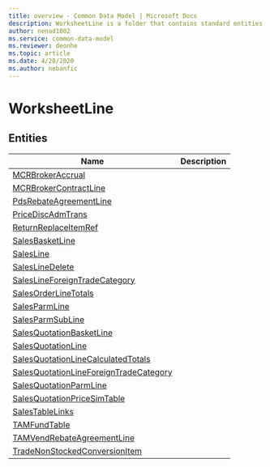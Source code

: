 ```yaml
---
title: overview - Common Data Model | Microsoft Docs
description: WorksheetLine is a folder that contains standard entities related to the Common Data Model.
author: nenad1002
ms.service: common-data-model
ms.reviewer: deonhe
ms.topic: article
ms.date: 4/28/2020
ms.author: nebanfic
---
```


# WorksheetLine


## Entities

|Name|Description|
|---|---|
|[MCRBrokerAccrual](MCRBrokerAccrual.md)||
|[MCRBrokerContractLine](MCRBrokerContractLine.md)||
|[PdsRebateAgreementLine](PdsRebateAgreementLine.md)||
|[PriceDiscAdmTrans](PriceDiscAdmTrans.md)||
|[ReturnReplaceItemRef](ReturnReplaceItemRef.md)||
|[SalesBasketLine](SalesBasketLine.md)||
|[SalesLine](SalesLine.md)||
|[SalesLineDelete](SalesLineDelete.md)||
|[SalesLineForeignTradeCategory](SalesLineForeignTradeCategory.md)||
|[SalesOrderLineTotals](SalesOrderLineTotals.md)||
|[SalesParmLine](SalesParmLine.md)||
|[SalesParmSubLine](SalesParmSubLine.md)||
|[SalesQuotationBasketLine](SalesQuotationBasketLine.md)||
|[SalesQuotationLine](SalesQuotationLine.md)||
|[SalesQuotationLineCalculatedTotals](SalesQuotationLineCalculatedTotals.md)||
|[SalesQuotationLineForeignTradeCategory](SalesQuotationLineForeignTradeCategory.md)||
|[SalesQuotationParmLine](SalesQuotationParmLine.md)||
|[SalesQuotationPriceSimTable](SalesQuotationPriceSimTable.md)||
|[SalesTableLinks](SalesTableLinks.md)||
|[TAMFundTable](TAMFundTable.md)||
|[TAMVendRebateAgreementLine](TAMVendRebateAgreementLine.md)||
|[TradeNonStockedConversionItem](TradeNonStockedConversionItem.md)||
